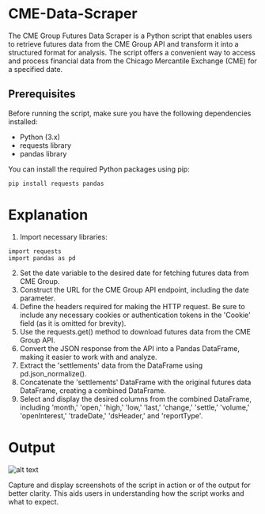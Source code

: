 # CME-Data-Scraper
The CME Group Futures Data Scraper is a Python script that enables users to retrieve futures data from the CME Group API and transform it into a structured format for analysis. The script offers a convenient way to access and process financial data from the Chicago Mercantile Exchange (CME) for a specified date.

## Prerequisites

Before running the script, make sure you have the following dependencies installed:

- Python (3.x)
- requests library
- pandas library

You can install the required Python packages using pip:

```
pip install requests pandas
```

# Explanation

1. Import necessary libraries:

```
import requests
import pandas as pd

```

2. Set the date variable to the desired date for fetching futures data from CME Group.
3. Construct the URL for the CME Group API endpoint, including the date parameter.
4. Define the headers required for making the HTTP request. Be sure to include any necessary cookies or authentication tokens in the 'Cookie' field (as it is omitted for brevity).
5. Use the requests.get() method to download futures data from the CME Group API.
6. Convert the JSON response from the API into a Pandas DataFrame, making it easier to work with and analyze.
7. Extract the 'settlements' data from the DataFrame using pd.json_normalize().
8. Concatenate the 'settlements' DataFrame with the original futures data DataFrame, creating a combined DataFrame.
9. Select and display the desired columns from the combined DataFrame, including 'month,' 'open,' 'high,' 'low,' 'last,' 'change,' 'settle,' 'volume,' 'openInterest,' 'tradeDate,' 'dsHeader,' and 'reportType'.

# Output

![alt text](https://raw.githubusercontent.com/sumitdnath/CME-Data-Scraper/blob/main/image.png)

Capture and display screenshots of the script in action or of the output for better clarity. This aids users in understanding how the script works and what to expect.





